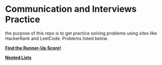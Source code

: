 # Communication and Interviews Practice

the purpose of this repo is to get practice solving problems using sites like HackerRank and LeetCode. Problems listed below.

**[Find the Runner-Up Score!](https://www.hackerrank.com/challenges/find-second-maximum-number-in-a-list/problem)**

**[Nested Lists](https://www.hackerrank.com/challenges/nested-list/problem)**